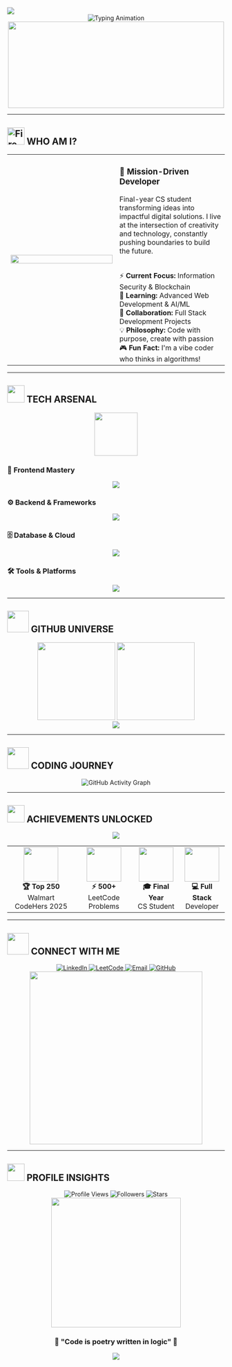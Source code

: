 # <div align="center">
  <img src="https://capsule-render.vercel.app/api?type=waving&color=0:E100FF,50:7F00FF,100:3A0CA3&height=300&section=header&text=AKSHITHA%20YADAV&fontSize=60&fontColor=fff&animation=fadeIn&fontAlignY=38&desc=🚀%20Crafting%20Digital%20Experiences%20|%20SDE%20Aspirant%20|%20Full%20Stack%20Wizard%20✨&descAlignY=55&descAlign=50&descSize=20"/>
</div>

<div align="center">
  <img src="https://readme-typing-svg.herokuapp.com?font=JetBrains+Mono&weight=600&size=28&duration=3000&pause=1000&color=7F00FF&center=true&vCenter=true&multiline=true&width=800&height=120&lines=💻+Computer+Science+Visionary;🏆+Top+250+Walmart+CodeHers+2025;⚡+500%2B+LeetCode+Problems+Conquered;🎯+Full+Stack+Development+Expert;🔥+Information+Security+%26+Blockchain+Enthusiast;🌟+Building+Tomorrow's+Technology+Today" alt="Typing Animation" />
</div>

<div align="center">
  <img src="https://user-images.githubusercontent.com/74038190/212750672-2f3f2b50-c84f-4ed8-a60a-849ae69ff9df.gif" width="500" height="200" />
</div>

---

## <img src="https://user-images.githubusercontent.com/74038190/216122041-518ac897-8d92-4c6b-9b3f-ca01dcaf38ee.png" alt="Fire" width="40" /> **WHO AM I?**

<div align="center">
  <table>
    <tr>
      <td width="50%">
        <img src="https://user-images.githubusercontent.com/74038190/225813708-98b745f2-7d22-48cf-9150-083f1b00d6c9.gif" width="100%" />
      </td>
      <td width="50%">
        <h3>🎯 Mission-Driven Developer</h3>
        <p>Final-year CS student transforming ideas into impactful digital solutions. I live at the intersection of creativity and technology, constantly pushing boundaries to build the future.</p>
        <br>
        <div align="left">
          ⚡ <strong>Current Focus:</strong> Information Security & Blockchain<br>
          🌱 <strong>Learning:</strong> Advanced Web Development & AI/ML<br>
          🤝 <strong>Collaboration:</strong> Full Stack Development Projects<br>
          💡 <strong>Philosophy:</strong> Code with purpose, create with passion<br>
          🎮 <strong>Fun Fact:</strong> I'm a vibe coder who thinks in algorithms!
        </div>
      </td>
    </tr>
  </table>
</div>

---

## <img src="https://user-images.githubusercontent.com/74038190/212257454-16e3712e-945a-4ca2-b238-408ad0bf87e6.gif" width="40"> **TECH ARSENAL**

<div align="center">
  <img src="https://user-images.githubusercontent.com/74038190/212257467-871d32b7-e401-42e8-a166-fcfd7baa4c6b.gif" width="100" />
</div>

### 🎨 **Frontend Mastery**
<div align="center">
  <img src="https://skillicons.dev/icons?i=html,css,js,react,tailwind,bootstrap&theme=dark" />
</div>

### ⚙️ **Backend & Frameworks**
<div align="center">
  <img src="https://skillicons.dev/icons?i=nodejs,express,django,flask,python,java&theme=dark" />
</div>

### 🗄️ **Database & Cloud**
<div align="center">
  <img src="https://skillicons.dev/icons?i=mysql,mongodb,firebase,aws,git,github&theme=dark" />
</div>

### 🛠️ **Tools & Platforms**
<div align="center">
  <img src="https://skillicons.dev/icons?i=vscode,postman,figma,docker,linux,vercel&theme=dark" />
</div>

---

## <img src="https://user-images.githubusercontent.com/74038190/235224431-e8c8c12e-6826-47f1-89fb-2ddad83b3abf.gif" width="50"> **GITHUB UNIVERSE**

<div align="center">
  <img src="https://github-readme-stats.vercel.app/api?username=akshithayadav&show_icons=true&theme=radical&hide_border=true&count_private=true&include_all_commits=true&bg_color=0d1117&title_color=7F00FF&icon_color=E100FF&text_color=ffffff&border_radius=10" height="180em"/>
  <img src="https://github-readme-streak-stats.herokuapp.com/?user=akshithayadav&theme=radical&hide_border=true&background=0d1117&stroke=7F00FF&ring=E100FF&fire=FF6B6B&currStreakLabel=E100FF&border_radius=10" height="180em"/>
</div>

<div align="center">
  <img src="https://github-readme-stats.vercel.app/api/top-langs/?username=akshithayadav&layout=compact&theme=radical&hide_border=true&bg_color=0d1117&title_color=7F00FF&text_color=ffffff&border_radius=10" />
</div>

---

## <img src="https://user-images.githubusercontent.com/74038190/213910845-af37a709-8995-40d6-be59-724526e3c3d7.gif" width="50"> **CODING JOURNEY**

<div align="center">
  <img src="https://github-readme-activity-graph.vercel.app/graph?username=akshithayadav&theme=react-dark&bg_color=0d1117&color=7F00FF&line=E100FF&point=FF6B6B&area=true&hide_border=true&custom_title=My%20Coding%20Journey" alt="GitHub Activity Graph"/>
</div>

---

## <img src="https://user-images.githubusercontent.com/74038190/216122041-518ac897-8d92-4c6b-9b3f-ca01dcaf38ee.png" width="40"> **ACHIEVEMENTS UNLOCKED**

<div align="center">
  <img src="https://github-profile-trophy.vercel.app/?username=akshithayadav&theme=radical&no-frame=true&no-bg=true&margin-w=15&margin-h=15&column=7&row=1&title=MultiLanguage,Commits,PullRequest,Issues,Repositories,Stars,Followers" />
</div>

<div align="center">
  <table>
    <tr>
      <td align="center">
        <img src="https://user-images.githubusercontent.com/74038190/235224431-e8c8c12e-6826-47f1-89fb-2ddad83b3abf.gif" width="80" />
        <br><strong>🏆 Top 250</strong><br>Walmart CodeHers 2025
      </td>
      <td align="center">
        <img src="https://user-images.githubusercontent.com/74038190/212284087-bbe7e430-757e-4901-90bf-4cd2ce3e1852.gif" width="80" />
        <br><strong>⚡ 500+</strong><br>LeetCode Problems
      </td>
      <td align="center">
        <img src="https://user-images.githubusercontent.com/74038190/212750672-2f3f2b50-c84f-4ed8-a60a-849ae69ff9df.gif" width="80" />
        <br><strong>🎓 Final Year</strong><br>CS Student
      </td>
      <td align="center">
        <img src="https://user-images.githubusercontent.com/74038190/212257467-871d32b7-e401-42e8-a166-fcfd7baa4c6b.gif" width="80" />
        <br><strong>💻 Full Stack</strong><br>Developer
      </td>
    </tr>
  </table>
</div>

---

## <img src="https://user-images.githubusercontent.com/74038190/212284087-bbe7e430-757e-4901-90bf-4cd2ce3e1852.gif" width="50"> **CONNECT WITH ME**

<div align="center">
  <a href="https://linkedin.com/in/akshitha-yadav-bathula-9ab324259" target="_blank">
    <img src="https://img.shields.io/badge/LinkedIn-0077B5?style=for-the-badge&logo=linkedin&logoColor=white&labelColor=0077B5" alt="LinkedIn" />
  </a>
  <a href="https://www.leetcode.com/akshitha_10-b32_" target="_blank"> 
    <img src="https://img.shields.io/badge/LeetCode-FFA116?style=for-the-badge&logo=leetcode&logoColor=white&labelColor=FFA116" alt="LeetCode" />
  </a>
  <a href="mailto:akshithayadavbathula27@gmail.com">
    <img src="https://img.shields.io/badge/Email-D14836?style=for-the-badge&logo=gmail&logoColor=white&labelColor=D14836" alt="Email" />
  </a>
  <a href="https://github.com/akshithayadav" target="_blank">
    <img src="https://img.shields.io/badge/GitHub-100000?style=for-the-badge&logo=github&logoColor=white&labelColor=181717" alt="GitHub" />
  </a>
</div>

<div align="center">
  <img src="https://user-images.githubusercontent.com/74038190/212750672-2f3f2b50-c84f-4ed8-a60a-849ae69ff9df.gif" width="400" />
</div>

---

## <img src="https://user-images.githubusercontent.com/74038190/235224431-e8c8c12e-6826-47f1-89fb-2ddad83b3abf.gif" width="40"> **PROFILE INSIGHTS**

<div align="center">
  <img src="https://komarev.com/ghpvc/?username=akshithayadav&style=for-the-badge&color=7F00FF&labelColor=000000&label=PROFILE+VIEWS" alt="Profile Views" />
  <img src="https://img.shields.io/github/followers/akshithayadav?label=FOLLOWERS&style=for-the-badge&color=E100FF&labelColor=000000" alt="Followers" />
  <img src="https://img.shields.io/github/stars/akshithayadav?label=STARS&style=for-the-badge&color=FF6B6B&labelColor=000000" alt="Stars" />
</div>

<div align="center">
  <img src="https://user-images.githubusercontent.com/74038190/212750672-2f3f2b50-c84f-4ed8-a60a-849ae69ff9df.gif" width="300" />
  <br>
  <h3>💫 "Code is poetry written in logic" 💫</h3>
</div>

<div align="center">
  <img src="https://capsule-render.vercel.app/api?type=waving&color=0:E100FF,50:7F00FF,100:3A0CA3&height=150&section=footer&animation=fadeIn&fontColor=fff&desc=Thanks%20for%20visiting!%20Let's%20build%20something%20amazing%20together%20🚀&descAlign=50&descAlignY=75&descSize=16"/>
</div>
